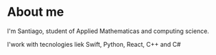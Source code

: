 # About me

I'm Santiago, student of Applied Mathematicas and computing science.

I'work with tecnologies liek Swift, Python, React, C++ and C#
